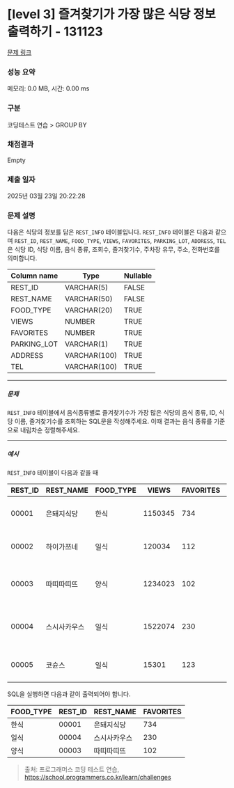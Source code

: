 # [level 3] 즐겨찾기가 가장 많은 식당 정보 출력하기 - 131123 

[문제 링크](https://school.programmers.co.kr/learn/courses/30/lessons/131123) 

### 성능 요약

메모리: 0.0 MB, 시간: 0.00 ms

### 구분

코딩테스트 연습 > GROUP BY

### 채점결과

Empty

### 제출 일자

2025년 03월 23일 20:22:28

### 문제 설명

<p>다음은 식당의 정보를 담은 <code>REST_INFO</code> 테이블입니다. <code>REST_INFO</code> 테이블은 다음과 같으며 <code>REST_ID</code>, <code>REST_NAME</code>, <code>FOOD_TYPE</code>, <code>VIEWS</code>, <code>FAVORITES</code>, <code>PARKING_LOT</code>, <code>ADDRESS</code>, <code>TEL</code>은 식당 ID, 식당 이름, 음식 종류, 조회수, 즐겨찾기수, 주차장 유무, 주소, 전화번호를 의미합니다.</p>
<table class="table">
        <thead><tr>
<th>Column name</th>
<th>Type</th>
<th>Nullable</th>
</tr>
</thead>
        <tbody><tr>
<td>REST_ID</td>
<td>VARCHAR(5)</td>
<td>FALSE</td>
</tr>
<tr>
<td>REST_NAME</td>
<td>VARCHAR(50)</td>
<td>FALSE</td>
</tr>
<tr>
<td>FOOD_TYPE</td>
<td>VARCHAR(20)</td>
<td>TRUE</td>
</tr>
<tr>
<td>VIEWS</td>
<td>NUMBER</td>
<td>TRUE</td>
</tr>
<tr>
<td>FAVORITES</td>
<td>NUMBER</td>
<td>TRUE</td>
</tr>
<tr>
<td>PARKING_LOT</td>
<td>VARCHAR(1)</td>
<td>TRUE</td>
</tr>
<tr>
<td>ADDRESS</td>
<td>VARCHAR(100)</td>
<td>TRUE</td>
</tr>
<tr>
<td>TEL</td>
<td>VARCHAR(100)</td>
<td>TRUE</td>
</tr>
</tbody>
      </table>
<hr>

<h5>문제</h5>

<p><code>REST_INFO</code> 테이블에서 음식종류별로 즐겨찾기수가 가장 많은 식당의 음식 종류, ID, 식당 이름, 즐겨찾기수를 조회하는 SQL문을 작성해주세요. 이때 결과는 음식 종류를 기준으로 내림차순 정렬해주세요.</p>

<hr>

<h5>예시</h5>

<p><code>REST_INFO</code> 테이블이 다음과 같을 때</p>
<table class="table">
        <thead><tr>
<th>REST_ID</th>
<th>REST_NAME</th>
<th>FOOD_TYPE</th>
<th>VIEWS</th>
<th>FAVORITES</th>
<th>PARKING_LOT</th>
<th>ADDRESS</th>
<th>TEL</th>
</tr>
</thead>
        <tbody><tr>
<td>00001</td>
<td>은돼지식당</td>
<td>한식</td>
<td>1150345</td>
<td>734</td>
<td>N</td>
<td>서울특별시 중구 다산로 149</td>
<td>010-4484-8751</td>
</tr>
<tr>
<td>00002</td>
<td>하이가쯔네</td>
<td>일식</td>
<td>120034</td>
<td>112</td>
<td>N</td>
<td>서울시 중구 신당동 375-21</td>
<td>NULL</td>
</tr>
<tr>
<td>00003</td>
<td>따띠따띠뜨</td>
<td>양식</td>
<td>1234023</td>
<td>102</td>
<td>N</td>
<td>서울시 강남구 신사동 627-3 1F</td>
<td>02-6397-1023</td>
</tr>
<tr>
<td>00004</td>
<td>스시사카우스</td>
<td>일식</td>
<td>1522074</td>
<td>230</td>
<td>N</td>
<td>서울시 서울시 강남구 신사동 627-27</td>
<td>010-9394-2554</td>
</tr>
<tr>
<td>00005</td>
<td>코슌스</td>
<td>일식</td>
<td>15301</td>
<td>123</td>
<td>N</td>
<td>서울특별시 강남구 언주로153길</td>
<td>010-1315-8729</td>
</tr>
</tbody>
      </table>
<p>SQL을 실행하면 다음과 같이 출력되어야 합니다.</p>
<table class="table">
        <thead><tr>
<th>FOOD_TYPE</th>
<th>REST_ID</th>
<th>REST_NAME</th>
<th>FAVORITES</th>
</tr>
</thead>
        <tbody><tr>
<td>한식</td>
<td>00001</td>
<td>은돼지식당</td>
<td>734</td>
</tr>
<tr>
<td>일식</td>
<td>00004</td>
<td>스시사카우스</td>
<td>230</td>
</tr>
<tr>
<td>양식</td>
<td>00003</td>
<td>따띠따띠뜨</td>
<td>102</td>
</tr>
</tbody>
      </table>

> 출처: 프로그래머스 코딩 테스트 연습, https://school.programmers.co.kr/learn/challenges